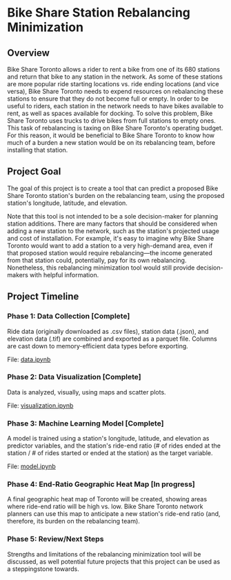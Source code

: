 # Bike Share Station Rebalancing Minimization

## Overview

Bike Share Toronto allows a rider to rent a bike from one of its 680 stations and return that bike to any station in the network. As some of these stations are more popular ride starting locations vs. ride ending locations (and vice versa), Bike Share Toronto needs to expend resources on rebalancing these stations to ensure that they do not become full or empty. In order to be useful to riders, each station in the network needs to have bikes available to rent, as well as spaces available for docking. To solve this problem, Bike Share Toronto uses trucks to drive bikes from full stations to empty ones. This task of rebalancing is taxing on Bike Share Toronto's operating budget. For this reason, it would be beneficial to Bike Share Toronto to know how much of a burden a new station would be on its rebalancing team, before installing that station.

## Project Goal

The goal of this project is to create a tool that can predict a proposed Bike Share Toronto station's burden on the rebalancing team, using the proposed station's longitude, latitude, and elevation.

Note that this tool is not intended to be a sole decision-maker for planning station additions. There are many factors that should be considered when adding a new station to the network, such as the station's projected usage and cost of installation. For example, it's easy to imagine why Bike Share Toronto would want to add a station to a very high-demand area, even if that proposed station would require rebalancing—the income generated from that station could, potentially, pay for its own rebalancing. Nonetheless, this rebalancing minimization tool would still provide decision-makers with helpful information.

## Project Timeline

### Phase 1: Data Collection [Complete]
Ride data (originally downloaded as .csv files), station data (.json), and elevation data (.tif) are combined and exported as a parquet file. Columns are cast down to memory-efficient data types before exporting.  
  
File: [data.ipynb](https://github.com/stephensavoia/rebalancing_minimizer/blob/main/data.ipynb)

### Phase 2: Data Visualization [Complete]
Data is analyzed, visually, using maps and scatter plots.

File: [visualization.ipynb](https://github.com/stephensavoia/rebalancing_minimizer/blob/main/visualization.ipynb)

### Phase 3: Machine Learning Model [Complete]
A model is trained using a station's longitude, latitude, and elevation as predictor variables, and the station's ride-end ratio (# of rides ended at the station / # of rides started or ended at the station) as the target variable.

File: [model.ipynb](https://github.com/stephensavoia/rebalancing_minimizer/blob/main/model.ipynb)

### Phase 4: End-Ratio Geographic Heat Map [In progress]
A final geographic heat map of Toronto will be created, showing areas where ride-end ratio will be high vs. low. Bike Share Toronto network planners can use this map to anticipate a new station's ride-end ratio (and, therefore, its burden on the rebalancing team).

### Phase 5: Review/Next Steps
Strengths and limitations of the rebalancing minimization tool will be discussed, as well potential future projects that this project can be used as a steppingstone towards.